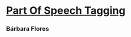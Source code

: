 # [Part Of Speech Tagging](https://github.com/BarbaraPFloresRios/IDS703_NLP_NaturalLanguageProcessing/edit/main/PartOfSpeechTagging/README.md)
### Bárbara Flores
